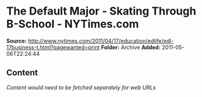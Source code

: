 # The Default Major - Skating Through B-School - NYTimes.com

**Source:** http://www.nytimes.com/2011/04/17/education/edlife/edl-17business-t.html?pagewanted=print
**Folder:** Archive
**Added:** 2011-05-06T22:24:44




## Content
*Content would need to be fetched separately for web URLs*
